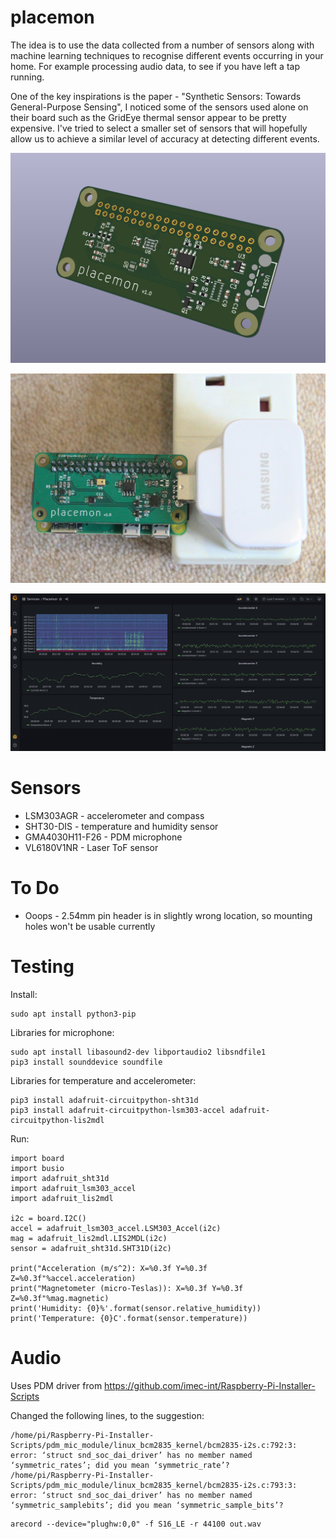 # placemon

The idea is to use the data collected from a number of sensors along with machine learning techniques to recognise different events occurring in your home.  For example processing audio data, to see if you have left a tap running.

One of the key inspirations is the paper - "Synthetic Sensors: Towards General-Purpose Sensing", I noticed some of the sensors used alone on their board such as the GridEye thermal sensor appear to be pretty expensive.  I've tried to select a smaller set of sensors that will hopefully allow us to achieve a similar level of accuracy at detecting different events.

![3D Render](images/placemon.png)

![Assembled](images/placemon.jpg)

![Grafana Dashboard](images/dash.png)

# Sensors

* LSM303AGR - accelerometer and compass
* SHT30-DIS - temperature and humidity sensor
* GMA4030H11-F26 - PDM microphone
* VL6180V1NR - Laser ToF sensor

# To Do

* Ooops - 2.54mm pin header is in slightly wrong location, so mounting holes won't be usable currently

# Testing

Install:

```
sudo apt install python3-pip
```

Libraries for microphone:
```
sudo apt install libasound2-dev libportaudio2 libsndfile1
pip3 install sounddevice soundfile
```

Libraries for temperature and accelerometer:
```
pip3 install adafruit-circuitpython-sht31d
pip3 install adafruit-circuitpython-lsm303-accel adafruit-circuitpython-lis2mdl
```

Run:
```
import board
import busio
import adafruit_sht31d
import adafruit_lsm303_accel
import adafruit_lis2mdl

i2c = board.I2C()
accel = adafruit_lsm303_accel.LSM303_Accel(i2c)
mag = adafruit_lis2mdl.LIS2MDL(i2c)
sensor = adafruit_sht31d.SHT31D(i2c)

print("Acceleration (m/s^2): X=%0.3f Y=%0.3f Z=%0.3f"%accel.acceleration)
print("Magnetometer (micro-Teslas)): X=%0.3f Y=%0.3f Z=%0.3f"%mag.magnetic)
print('Humidity: {0}%'.format(sensor.relative_humidity))
print('Temperature: {0}C'.format(sensor.temperature))
```

# Audio 

Uses PDM driver from https://github.com/imec-int/Raspberry-Pi-Installer-Scripts

Changed the following lines, to the suggestion:

```
/home/pi/Raspberry-Pi-Installer-Scripts/pdm_mic_module/linux_bcm2835_kernel/bcm2835-i2s.c:792:3: error: ‘struct snd_soc_dai_driver’ has no member named ‘symmetric_rates’; did you mean ‘symmetric_rate’?
/home/pi/Raspberry-Pi-Installer-Scripts/pdm_mic_module/linux_bcm2835_kernel/bcm2835-i2s.c:793:3: error: ‘struct snd_soc_dai_driver’ has no member named ‘symmetric_samplebits’; did you mean ‘symmetric_sample_bits’?
```

```
arecord --device="plughw:0,0" -f S16_LE -r 44100 out.wav
```
